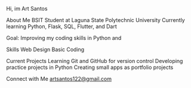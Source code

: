 Hi, im Art Santos

About Me
BSIT Student at Laguna State Polytechnic University
Currently learning Python, Flask, SQL, Flutter, and Dart

Goal: Improving my coding skills in Python and 

Skills
Web Design 
Basic Coding 


Current Projects
Learning Git and GitHub for version control
Developing practice projects in Python
Creating small apps as portfolio projects

Connect with Me
artsantos122@gmail.com

